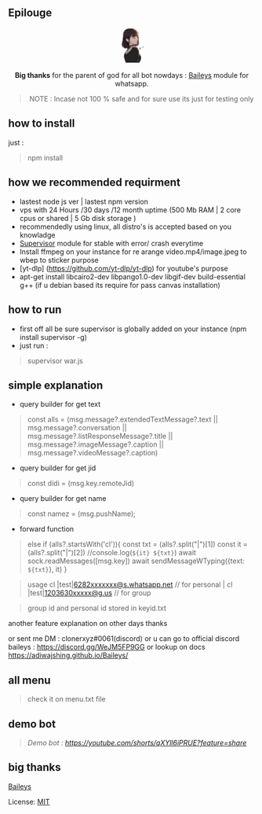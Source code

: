 ## Epilouge

<div align="center">

<img width="10%"  src="https://github.com/clonerxyz/tutor-bersama-perbotan/blob/master/cantik.png"><br/>

<b>Big thanks</b> for the parent of god for all bot nowdays : [Baileys](https://github.com/WhiskeySockets/Baileys) module for whatsapp.

> NOTE : Incase not 100 % safe and for sure use its just for testing only

</div>

## how to install 

just :

> npm install

## how we recommended requirment

- lastest node js ver | lastest npm version
- vps with 24 Hours /30 days /12 month uptime (500 Mb RAM | 2 core cpus or shared | 5 Gb disk storage )
- recommendedly using linux, all distro's is accepted based on you knowladge
- [Supervisor](https://www.npmjs.com/package/supervisor) module for stable with error/ crash everytime 
- Install ffmpeg on your instance for re arange video.mp4/image.jpeg to wbep to sticker purpose
- [yt-dlp] (https://github.com/yt-dlp/yt-dlp) for youtube's purpose
- apt-get install libcairo2-dev libpango1.0-dev libgif-dev build-essential g++ (if u debian based its require for pass canvas installation)

## how to run 
- first off all be sure supervisor is globally added on your instance (npm install supervisor -g)
- just run : 

> supervisor war.js

## simple explanation
- query builder for get text
> const alls = (msg.message?.extendedTextMessage?.text || msg.message?.conversation || msg.message?.listResponseMessage?.title || msg.message?.imageMessage?.caption || msg.message?.videoMessage?.caption) 
- query builder for get jid
> const didi = (msg.key.remoteJid)
- query builder for get name 
> const namez = (msg.pushName);


- forward function
> else if (alls?.startsWith('cl')){
							const txt = (alls?.split("|")[1])
							const it = (alls?.split("|")[2])
							//console.log(`${it} ${txt}`)
							await sock.readMessages([msg.key])
							await sendMessageWTyping({text: `${txt}`}, it)
                        }

> usage cl |test|6282xxxxxxx@s.whatsapp.net // for personal | cl |test|1203630xxxxx@g.us // for group

> group id and personal id stored in keyid.txt

another feature explanation on other days thanks

or sent me DM : clonerxyz#0061(discord) or u can go to official discord baileys : https://discord.gg/WeJM5FP9GG or lookup on docs https://adiwajshing.github.io/Baileys/

## all menu

> check it on menu.txt file

## demo bot 

> *Demo bot : https://youtube.com/shorts/qXYll6iPRUE?feature=share*

## big thanks

[Baileys](https://github.com/adiwajshing/Baileys)

License: [MIT](https://en.wikipedia.org/wiki/MIT_License)
